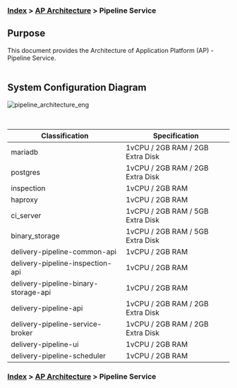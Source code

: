 ### [Index](https://github.com/PaaS-TA/Guide-eng/blob/master/README.md) > [AP Architecture](../README.md) > Pipeline Service

## Purpose
This document provides the Architecture of Application Platform (AP) - Pipeline Service.
<br><br>

## System Configuration Diagram

![pipeline_architecture_eng](https://user-images.githubusercontent.com/104418463/165662258-65112aba-dfcc-4963-8361-5360b7a59fbb.png)



<br>

| Classification | Specification |
|-------|------|
| mariadb | 1vCPU / 2GB RAM / 2GB Extra Disk |
| postgres | 1vCPU / 2GB RAM / 2GB Extra Disk |
| inspection | 1vCPU / 2GB RAM |
| haproxy | 1vCPU / 2GB RAM |
| ci_server | 1vCPU / 2GB RAM / 5GB Extra Disk |
| binary_storage | 1vCPU / 2GB RAM / 5GB Extra Disk |
| delivery-pipeline-common-api | 1vCPU / 2GB RAM |
| delivery-pipeline-inspection-api | 1vCPU / 2GB RAM |
| delivery-pipeline-binary-storage-api | 1vCPU / 2GB RAM |
| delivery-pipeline-api | 1vCPU / 2GB RAM / 2GB Extra Disk |
| delivery-pipeline-service-broker | 1vCPU / 2GB RAM / 2GB Extra Disk |
| delivery-pipeline-ui | 1vCPU / 2GB RAM |
| delivery-pipeline-scheduler | 1vCPU / 2GB RAM |



### [Index](https://github.com/PaaS-TA/Guide-eng/blob/master/README.md) > [AP Architecture](../README.md) > Pipeline Service
